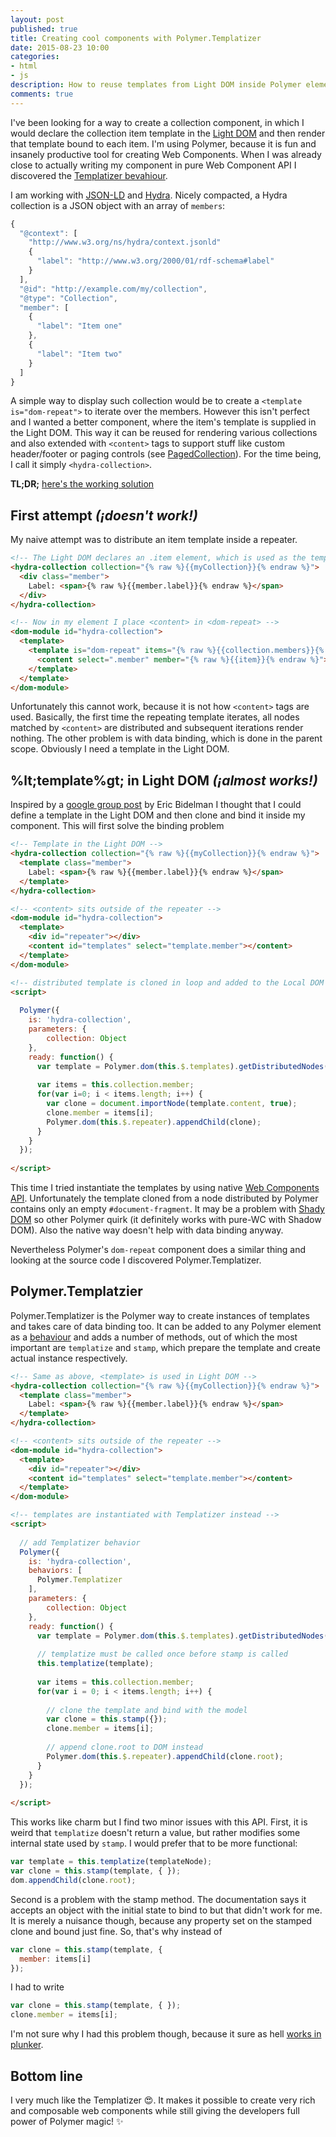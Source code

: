 ```yaml
---
layout: post
published: true
title: Creating cool components with Polymer.Templatizer
date: 2015-08-23 10:00
categories:
- html
- js
description: How to reuse templates from Light DOM inside Polymer elements
comments: true
---
```


I've been looking for a way to create a collection component, in which I would declare the collection 
item template in the [Light DOM][dom] and then render that template bound to each item. I'm using
Polymer, because it is fun and insanely productive tool for creating Web Components. When I was already
close to actually writing my component in pure Web Component API I discovered the [Templatizer bevahiour][templatizer].

<!--more-->

I am working with [JSON-LD][json-ld] and [Hydra][hydra]. Nicely compacted, a Hydra collection is a JSON object with
an array of `members`:

``` js
{
  "@context": [
    "http://www.w3.org/ns/hydra/context.jsonld"
    {
      "label": "http://www.w3.org/2000/01/rdf-schema#label"
    }
  ],
  "@id": "http://example.com/my/collection",
  "@type": "Collection",
  "member": [
    {
      "label": "Item one"
    },
    {
      "label": "Item two"
    }
  ]
}
```

A simple way to display such collection would be to create a `<template is="dom-repeat">` to iterate over the members.
However this isn't perfect and I wanted a better component, where the item's template is supplied in the Light DOM.
This way it can be reused for rendering various collections and also extended with `<content>` tags to support stuff 
like custom header/footer or paging controls (see [PagedCollection][paged-collection]). For the time being, I call it 
simply `<hydra-collection>`. 

**TL;DR;** [here's the working solution](#templatizer)

## First attempt _(¡doesn't work!)_

My naive attempt was to distribute an item template inside a repeater.

``` html
<!-- The Light DOM declares an .item element, which is used as the template -->
<hydra-collection collection="{% raw %}{{myCollection}}{% endraw %}">
  <div class="member">
    Label: <span>{% raw %}{{member.label}}{% endraw %}</span>
  </div>
</hydra-collection>

<!-- Now in my element I place <content> in <dom-repeat> -->
<dom-module id="hydra-collection">
  <template>
    <template is="dom-repeat" items="{% raw %}{{collection.members}}{% endraw %}">
      <content select=".member" member="{% raw %}{{item}}{% endraw %}"></content>
    </template>
  </template>
</dom-module>
```

Unfortunately this cannot work, because it is not how `<content>` tags are used. Basically, the first time
the repeating template iterates, all nodes matched by `<content>` are distributed and subsequent iterations 
render nothing. The other problem is with data binding, which is done in the parent scope. Obviously I need a 
template in the Light DOM.

## %lt;template%gt; in Light DOM _(¡almost works!)_

Inspired by a [google group post](https://groups.google.com/d/msg/polymer-dev/sEyfXJMAkQc/Ga5_8YGPksEJ) by 
Eric Bidelman I thought that I could define a template in the Light DOM and then clone and bind it inside my 
component. This will first solve the binding problem

``` html
<!-- Template in the Light DOM -->
<hydra-collection collection="{% raw %}{{myCollection}}{% endraw %}">
  <template class="member">
    Label: <span>{% raw %}{{member.label}}{% endraw %}</span>
  </template>
</hydra-collection>

<!-- <content> sits outside of the repeater -->
<dom-module id="hydra-collection">
  <template>
    <div id="repeater"></div>
    <content id="templates" select="template.member"></content>
  </template>
</dom-module>

<!-- distributed template is cloned in loop and added to the Local DOM -->
<script>
  
  Polymer({
    is: 'hydra-collection',
    parameters: {
        collection: Object
    },
    ready: function() {
      var template = Polymer.dom(this.$.templates).getDistributedNodes()[0];
     
      var items = this.collection.member;
      for(var i=0; i < items.length; i++) {
        var clone = document.importNode(template.content, true);
        clone.member = items[i];
        Polymer.dom(this.$.repeater).appendChild(clone);
      }
    }
  });
  
</script>
```

This time I tried instantiate the templates by using native [Web Components API][templates]. Unfortunately
the template cloned from a node distributed by Polymer contains only an empty `#document-fragment`. It may be a problem
with [Shady DOM][shady] so other Polymer quirk (it definitely works with pure-WC with Shadow DOM). Also the native
way doesn't help with data binding anyway.

Nevertheless Polymer's `dom-repeat` component does a similar thing and looking at the source code I discovered
Polymer.Templatizer.

## Polymer.Templatzier <a name="templatizer"></a>

Polymer.Templatizer is the Polymer way to create instances of templates and takes care of data binding too. It can be 
added to any Polymer element as a [behaviour][behaviors] and adds a number of methods, out of which the most
important are `templatize` and `stamp`, which prepare the template and create actual instance respectively.


``` html
<!-- Same as above, <template> is used in Light DOM -->
<hydra-collection collection="{% raw %}{{myCollection}}{% endraw %}">
  <template class="member">
    Label: <span>{% raw %}{{member.label}}{% endraw %}</span>
  </template>
</hydra-collection>

<!-- <content> sits outside of the repeater -->
<dom-module id="hydra-collection">
  <template>
    <div id="repeater"></div>
    <content id="templates" select="template.member"></content>
  </template>
</dom-module>

<!-- templates are instantiated with Templatizer instead -->
<script>
  
  // add Templatizer behavior
  Polymer({
    is: 'hydra-collection',
    behaviors: [
      Polymer.Templatizer
    ],
    parameters: {
        collection: Object
    },
    ready: function() {
      var template = Polymer.dom(this.$.templates).getDistributedNodes()[0];
      
      // templatize must be called once before stamp is called
      this.templatize(template);
     
      var items = this.collection.member;
      for(var i = 0; i < items.length; i++) {
      
        // clone the template and bind with the model
        var clone = this.stamp({});
        clone.member = items[i];
        
        // append clone.root to DOM instead
        Polymer.dom(this.$.repeater).appendChild(clone.root);
      }
    }
  });
  
</script>
```

This works like charm but I find two minor issues with this API. First, it is weird that `templatize` doesn't return
a value, but rather modifies some internal state used by `stamp`. I would prefer that to be more functional:

``` js
var template = this.templatize(templateNode);
var clone = this.stamp(template, { });
dom.appendChild(clone.root);
```

Second is a problem with the stamp method. The documentation says it accepts an object with the initial state to bind
to but that didn't work for me. It is merely a nuisance though, because any property set on the stamped clone and bound
just fine. So, that's why instead of 

``` js 
var clone = this.stamp(template, {
  member: items[i]
});
```

I had to write

``` js 
var clone = this.stamp(template, { });
clone.member = items[i];
```

I'm not sure why I had this problem though, because it sure as hell [works in plunker](http://plnkr.co/edit/MyPOz12b2MkTpfravUGy).

## Bottom line

I very much like the Templatizer :heart_eyes:. It makes it possible to create very rich and composable web components 
while still giving the developers full power of Polymer magic! :sparkles:

[dom]: http://webcomponents.org/polyfills/shadow-dom/
[templatizer]: https://github.com/Polymer/polymer/blob/master/src/lib/template/templatizer.html
[json-ld]: http://json-ld.org
[hydra]: https://www.w3.org/community/hydra/
[paged-collection]: http://www.hydra-cg.com/spec/latest/core/#collections
[templates]: http://www.html5rocks.com/en/tutorials/webcomponents/template/
[shady]: https://www.polymer-project.org/1.0/articles/shadydom.html
[behaviors]: https://www.polymer-project.org/1.0/docs/devguide/behaviors.html
